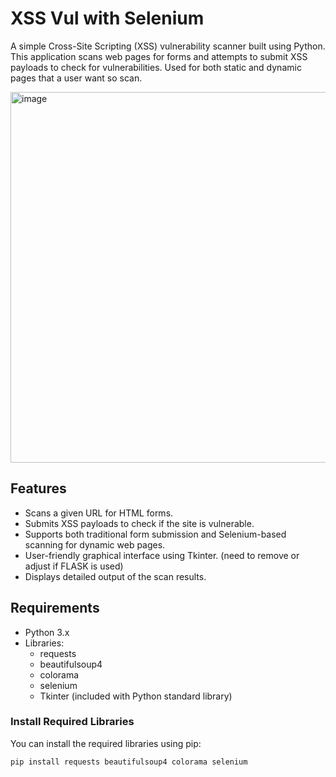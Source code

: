 # XSS Vul with Selenium 

A simple Cross-Site Scripting (XSS) vulnerability scanner built using Python. This application scans web pages for forms and attempts to submit XSS payloads to check for vulnerabilities.
Used for both static and dynamic pages that a user want so scan. 

<img width="593" alt="image" src="https://github.com/user-attachments/assets/54a141e5-42d6-43a3-b523-5307d654eb3b">


## Features

- Scans a given URL for HTML forms.
- Submits XSS payloads to check if the site is vulnerable.
- Supports both traditional form submission and Selenium-based scanning for dynamic web pages.
- User-friendly graphical interface using Tkinter. (need to remove or adjust if FLASK is used)
- Displays detailed output of the scan results.

## Requirements

- Python 3.x
- Libraries:
  - requests
  - beautifulsoup4
  - colorama
  - selenium
  - Tkinter (included with Python standard library)

### Install Required Libraries

You can install the required libraries using pip:

```bash
pip install requests beautifulsoup4 colorama selenium

